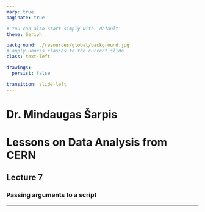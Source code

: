 ```yaml
---
marp: true
paginate: true

# You can also start simply with 'default'
theme: Seriph

background: ./resources/global/background.jpg
# apply unocss classes to the current slide
class: text-left

drawings:
  persist: false

transition: slide-left
---
```


# Dr. Mindaugas Šarpis
# Lessons on **Data Analysis** from **CERN**

## Lecture 7

### Passing arguments to a script

---

